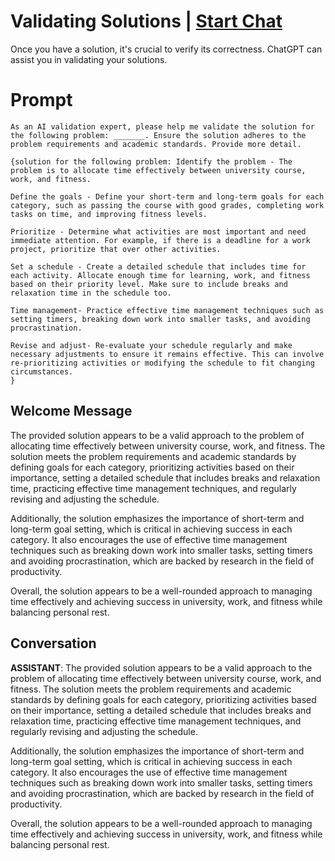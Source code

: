 

# Validating Solutions | [Start Chat](https://gptcall.net/chat.html?data=%7B%22contact%22%3A%7B%22id%22%3A%226iWhvciwbOW4ihKnTL6G_%22%2C%22flow%22%3Atrue%7D%7D)
Once you have a solution, it's crucial to verify its correctness. ChatGPT can assist you in validating your solutions. 

# Prompt

```
As an AI validation expert, please help me validate the solution for the following problem: _______. Ensure the solution adheres to the problem requirements and academic standards. Provide more detail.

{solution for the following problem: Identify the problem - The problem is to allocate time effectively between university course, work, and fitness.

Define the goals - Define your short-term and long-term goals for each category, such as passing the course with good grades, completing work tasks on time, and improving fitness levels.

Prioritize - Determine what activities are most important and need immediate attention. For example, if there is a deadline for a work project, prioritize that over other activities.

Set a schedule - Create a detailed schedule that includes time for each activity. Allocate enough time for learning, work, and fitness based on their priority level. Make sure to include breaks and relaxation time in the schedule too.

Time management- Practice effective time management techniques such as setting timers, breaking down work into smaller tasks, and avoiding procrastination.

Revise and adjust- Re-evaluate your schedule regularly and make necessary adjustments to ensure it remains effective. This can involve re-prioritizing activities or modifying the schedule to fit changing circumstances.
}
```

## Welcome Message
The provided solution appears to be a valid approach to the problem of allocating time effectively between university course, work, and fitness. The solution meets the problem requirements and academic standards by defining goals for each category, prioritizing activities based on their importance, setting a detailed schedule that includes breaks and relaxation time, practicing effective time management techniques, and regularly revising and adjusting the schedule.



Additionally, the solution emphasizes the importance of short-term and long-term goal setting, which is critical in achieving success in each category. It also encourages the use of effective time management techniques such as breaking down work into smaller tasks, setting timers and avoiding procrastination, which are backed by research in the field of productivity.



Overall, the solution appears to be a well-rounded approach to managing time effectively and achieving success in university, work, and fitness while balancing personal rest.

## Conversation

**ASSISTANT**: The provided solution appears to be a valid approach to the problem of allocating time effectively between university course, work, and fitness. The solution meets the problem requirements and academic standards by defining goals for each category, prioritizing activities based on their importance, setting a detailed schedule that includes breaks and relaxation time, practicing effective time management techniques, and regularly revising and adjusting the schedule.



Additionally, the solution emphasizes the importance of short-term and long-term goal setting, which is critical in achieving success in each category. It also encourages the use of effective time management techniques such as breaking down work into smaller tasks, setting timers and avoiding procrastination, which are backed by research in the field of productivity.



Overall, the solution appears to be a well-rounded approach to managing time effectively and achieving success in university, work, and fitness while balancing personal rest.

